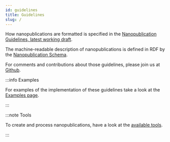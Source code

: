 ```yaml
---
id: guidelines
title: Guidelines
slug: /
---
```


How nanopublications are formatted is specified in the [Nanopublication Guidelines, latest working draft](http://nanopub.org/guidelines/working_draft/).

The machine-readable description of nanopublications is defined in RDF by the [Nanopublication Schema](http://nanopub.org/nschema).

For comments and contributions about those guidelines, please join us at [Github](https://github.com/Nanopublication/Guidelines).

:::info Examples

For examples of the implementation of these guidelines take a look at the [Examples page](/docs/examples).

:::

:::note Tools

To create and process nanopublications, have a look at the [available tools](/docs/tools).

:::
